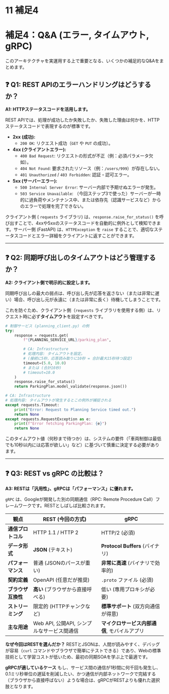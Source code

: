 # 11 補足4

# 補足4：Q&A (エラー, タイムアウト, gRPC)

このアーキテクチャを実運用する上で重要となる、いくつかの補足的なQ&Aをまとめます。

## ❓ Q1: REST APIのエラーハンドリングはどうするか？

**A1: HTTPステータスコードを活用します。**

REST APIでは、処理が成功したか失敗したか、失敗した理由は何かを、HTTPステータスコードで表現するのが標準です。

- **2xx (成功):**
    - `200 OK`: リクエスト成功（`GET` や `PUT` の成功）。
- **4xx (クライアントエラー):**
    - `400 Bad Request`: リクエストの形式が不正（例：必須パラメータ欠如）。
    - `404 Not Found`: 要求されたリソース（例：`/users/999`）が存在しない。
    - `401 Unauthorized` / `403 Forbidden`: 認証・認可エラー。
- **5xx (サーバーエラー):**
    - `500 Internal Server Error`: サーバー内部で予期せぬエラーが発生。
    - `503 Service Unavailable`: （今回ステップ3で使った）サーバーが一時的に過負荷やメンテナンス中、または依存先（認識サービスなど）からのエラーで処理を完了できない。

クライアント側 ( `requests` ライブラリ) は、`response.raise_for_status()` を呼び出すことで、4xxや5xxのステータスコードを自動的に例外として検知できます。サーバー側 (FastAPI) は、`HTTPException` を `raise` することで、適切なステータスコードとエラー詳細をクライアントに返すことができます。

---

## ❓ Q2: 同期呼び出しのタイムアウトはどう管理するか？

**A2: クライアント側で明示的に設定します。**

同期呼び出しの最大の弱点は、呼び出し先が応答を返さない（または非常に遅い）場合、呼び出し元が永遠に（または非常に長く）待機してしまうことです。

これを防ぐため、クライアント側（`requests` ライブラリを使用する側）は、リクエスト時に必ず**タイムアウト**を設定すべきです。

```python
# 制御サービス (planning_client.py) の例
try:
    response = requests.get(
        f"{PLANNING_SERVICE_URL}/parking_plan",

        # CA: Infrastructure
        # 処理内容: タイムアウトを設定。
        # (接続に5秒、応答読み取りに10秒 = 合計最大15秒待つ設定)
        timeout=(5.0, 10.0)
        # または (合計10秒)
        # timeout=10.0
    )
    response.raise_for_status()
    return ParkingPlan.model_validate(response.json())

# CA: Infrastructure
# 処理内容: タイムアウトが発生するとこの例外が捕捉される
except requests.Timeout:
    print("Error: Request to Planning Service timed out.")
    return None
except requests.RequestException as e:
    print(f"Error fetching ParkingPlan: {e}")
    return None

```

このタイムアウト値（何秒まで待つか）は、システムの要件（「車両制御は最低でも10秒以内には応答が欲しい」など）に基づいて慎重に決定する必要があります。

---

## ❓ Q3: REST vs gRPC の比較は？

**A3: RESTは「汎用性」、gRPCは「パフォーマンス」に優れます。**

`gRPC` は、Googleが開発した別の同期通信（RPC: Remote Procedure Call）フレームワークです。RESTとしばしば比較されます。

| 観点 | REST (今回の方式) | gRPC |
| --- | --- | --- |
| **通信プロトコル** | HTTP 1.1 / HTTP 2 | HTTP/2 (必須) |
| **データ形式** | **JSON** (テキスト) | **Protocol Buffers** (バイナリ) |
| **パフォーマンス** | 普通 (JSONのパースが重い) | **非常に高速** (バイナリで効率的) |
| **契約定義** | OpenAPI (任意だが推奨) | `.proto` ファイル (必須) |
| **ブラウザ互換性** | **高い** (ブラウザから直接呼べる) | 低い (専用プロキシが必要) |
| **ストリーミング** | 限定的 (HTTPチャンクなど) | **標準サポート** (双方向通信が得意) |
| **主な用途** | Web API, 公開API, シンプルなサービス間通信 | **マイクロサービス内部通信**, モバイルアプリ |

**なぜ今回はRESTを選んだか？**
RESTとJSONは、人間が読みやすく、デバッグが容易（`curl` コマンドやブラウザで簡単にテストできる）であり、Webの標準技術として学習コストが低いため、最初の同期SOAを学ぶ上で最適です。

**gRPCが適しているケース**
もし、サービス間の通信が1秒間に何千回も発生し、0.1ミリ秒単位の遅延を削減したい、かつ通信が内部ネットワークで完結する（ブラウザから直接呼ばない）ような場合は、gRPCがRESTよりも優れた選択肢となります。